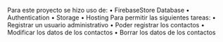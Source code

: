 Para este proyecto se hizo uso de:
• FirebaseStore Database
• Authentication
• Storage
• Hosting
Para permitir las siguientes tareas:
• Registrar un usuario administrativo
• Poder registrar los contactos
• Modificar los datos de los contactos 
• Borrar los datos de los contactos
